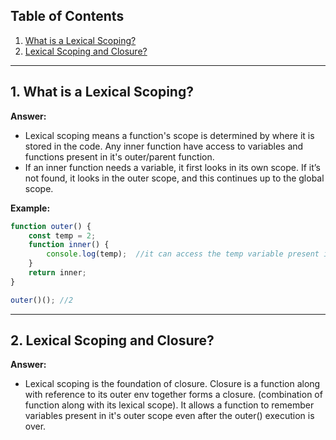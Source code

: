 ## Table of Contents
1. [What is a Lexical Scoping?](#1-what-is-a-lexical-scoping)
2. [Lexical Scoping and Closure?](#2-lexical-scoping-and-closure?)

---

## 1. What is a Lexical Scoping?
**Answer:**
- Lexical scoping means a function's scope is determined by where it is stored in the code. Any inner function have access to variables and functions present in it's outer/parent function.
- If an inner function needs a variable, it first looks in its own scope.
If it’s not found, it looks in the outer scope, and this continues up to the global scope.

**Example:**
```js
function outer() {
    const temp = 2;
    function inner() {
        console.log(temp);  //it can access the temp variable present in outer()
    }
    return inner;
}

outer()(); //2
```

---

## 2. Lexical Scoping and Closure?
**Answer:**
- Lexical scoping is the foundation of closure. Closure is a function along with reference to its outer env together forms a closure. (combination of function along with its lexical scope). It allows a function to remember variables present in it's outer scope even after the outer() execution 
is over.
